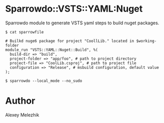 # Sparrowdo::VSTS::YAML:Nuget

Sparrowdo module to generate VSTS yaml steps to build nuget packages.

    $ cat sparrowfile

    # Builkd nuge6 package for project "CoollLib." located in $working-folder
    module_run "VSTS::YAML::Nuget::Build", %(
      build-dir => "build",
      project-folder => "app/foo", # path to project directory
      project-file => "CoolLib.csproj", # path to project file
      configuration => "Release", # msbuild configuration, default value
    );

    $ sparrowdo --local_mode --no_sudo

# Author

Alexey Melezhik

